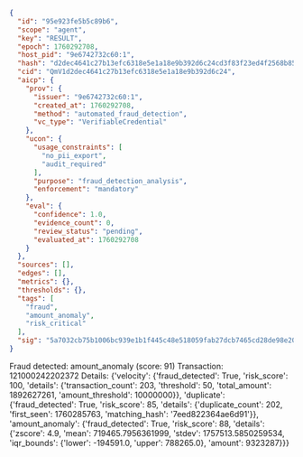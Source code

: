 ```json
{
  "id": "95e923fe5b5c89b6",
  "scope": "agent",
  "key": "RESULT",
  "epoch": 1760292708,
  "host_pid": "9e6742732c60:1",
  "hash": "d2dec4641c27b13efc6318e5e1a18e9b392d6c24cd3f83f23ed4f2568b85e848",
  "cid": "QmV1d2dec4641c27b13efc6318e5e1a18e9b392d6c24",
  "aicp": {
    "prov": {
      "issuer": "9e6742732c60:1",
      "created_at": 1760292708,
      "method": "automated_fraud_detection",
      "vc_type": "VerifiableCredential"
    },
    "ucon": {
      "usage_constraints": [
        "no_pii_export",
        "audit_required"
      ],
      "purpose": "fraud_detection_analysis",
      "enforcement": "mandatory"
    },
    "eval": {
      "confidence": 1.0,
      "evidence_count": 0,
      "review_status": "pending",
      "evaluated_at": 1760292708
    }
  },
  "sources": [],
  "edges": [],
  "metrics": {},
  "thresholds": {},
  "tags": [
    "fraud",
    "amount_anomaly",
    "risk_critical"
  ],
  "sig": "5a7032cb75b1006bc939e1b1f445c48e518059fab27dcb7465cd28de98e20371"
}
```

Fraud detected: amount_anomaly (score: 91)
Transaction: 121000242202372
Details: {'velocity': {'fraud_detected': True, 'risk_score': 100, 'details': {'transaction_count': 203, 'threshold': 50, 'total_amount': 1892627261, 'amount_threshold': 10000000}}, 'duplicate': {'fraud_detected': True, 'risk_score': 85, 'details': {'duplicate_count': 202, 'first_seen': 1760285763, 'matching_hash': '7eed822364ae6d91'}}, 'amount_anomaly': {'fraud_detected': True, 'risk_score': 88, 'details': {'zscore': 4.9, 'mean': 719465.7956361999, 'stdev': 1757513.5850259534, 'iqr_bounds': {'lower': -194591.0, 'upper': 788265.0}, 'amount': 9323287}}}
